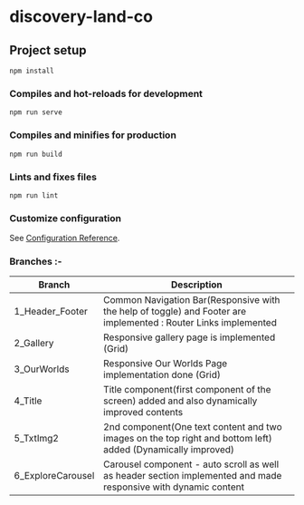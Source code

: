 # discovery-land-co

## Project setup
```
npm install
```

### Compiles and hot-reloads for development
```
npm run serve
```

### Compiles and minifies for production
```
npm run build
```

### Lints and fixes files
```
npm run lint
```

### Customize configuration
See [Configuration Reference](https://cli.vuejs.org/config/).

### Branches :-
| Branch | Description |
| --- | --- |
| 1_Header_Footer | Common Navigation Bar(Responsive with the help of toggle) and Footer are implemented : Router Links implemented|
| 2_Gallery | Responsive gallery page is implemented (Grid)  |
| 3_OurWorlds | Responsive Our Worlds Page implementation done (Grid) |
| 4_Title | Title component(first component of the screen) added and also dynamically improved contents |
| 5_TxtImg2 | 2nd component(One text content and two images on the top right and bottom left) added (Dynamically improved)  |
| 6_ExploreCarousel | Carousel component - auto scroll as well as header section implemented and made responsive with dynamic content |